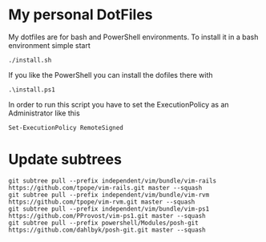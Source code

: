 My personal DotFiles
====================

My dotfiles are for bash and PowerShell environments.
To install it in a bash environment simple start

    ./install.sh

If you like the PowerShell you can install the dofiles there with

    .\install.ps1

In order to run this script you have to set the ExecutionPolicy as an Administrator like this

    Set-ExecutionPolicy RemoteSigned


Update subtrees
===============

    git subtree pull --prefix independent/vim/bundle/vim-rails https://github.com/tpope/vim-rails.git master --squash
    git subtree pull --prefix independent/vim/bundle/vim-rvm https://github.com/tpope/vim-rvm.git master --squash
    git subtree pull --prefix independent/vim/bundle/vim-ps1 https://github.com/PProvost/vim-ps1.git master --squash
    git subtree pull --prefix powershell/Modules/posh-git https://github.com/dahlbyk/posh-git.git master --squash
